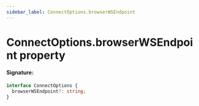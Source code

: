 ```yaml
---
sidebar_label: ConnectOptions.browserWSEndpoint
---
```


# ConnectOptions.browserWSEndpoint property

#### Signature:

```typescript
interface ConnectOptions {
  browserWSEndpoint?: string;
}
```
